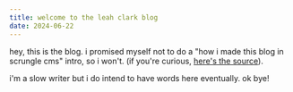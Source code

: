 ```yaml
---
title: welcome to the leah clark blog
date: 2024-06-22
---
```



hey, this is the blog. i promised myself not to do a "how i made this blog in
scrungle cms" intro, so i won't. (if you're curious, [here's the source][source]).

i'm a slow writer but i do intend to have words here eventually. ok bye!

[source]: https://github.com/thatcher-gaming/leah.pronounmail.com/
